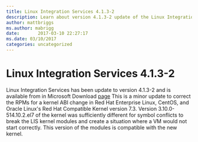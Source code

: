 ```yaml
---
title: Linux Integration Services 4.1.3-2
description: Learn about version 4.1.3-2 update of the Linux Integration Services.
author: mattbriggs
ms.author: mabrigg
date:       2017-03-10 22:27:17
ms.date: 03/10/2017
categories: uncategorized
---
```

# Linux Integration Services 4.1.3-2

Linux Integration Services has been update to version 4.1.3-2 and is available from in Microsoft Download [page](https://www.microsoft.com/download/) This is a minor update to correct the RPMs for a kernel ABI change in Red Hat Enterprise Linux, CentOS, and Oracle Linux's Red Hat Compatible Kernel version 7.3. Version 3.10.0-514.10.2.el7 of the kernel was sufficiently different for symbol conflicts to break the LIS kernel modules and create a situation where a VM would not start correctly. This version of the modules is compatible with the new kernel.
